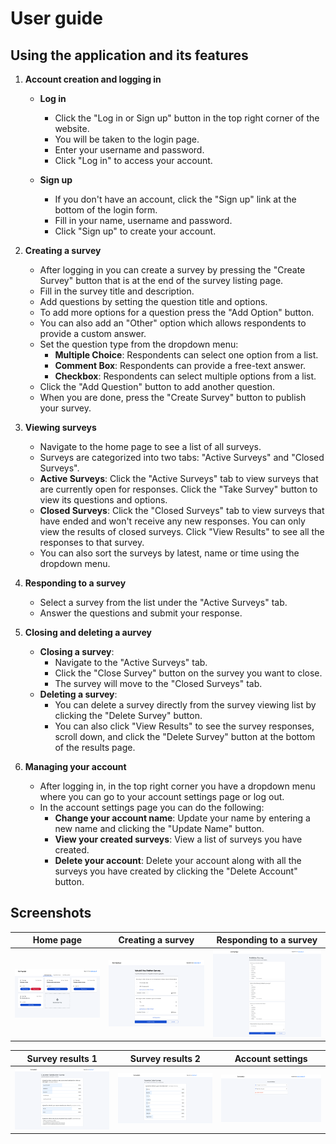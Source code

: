 # User guide

## Using the application and its features

1. **Account creation and logging in**

    - **Log in**

        - Click the "Log in or Sign up" button in the top right corner of the website.
        - You will be taken to the login page.
        - Enter your username and password.
        - Click "Log in" to access your account.

    - **Sign up**

        - If you don't have an account, click the "Sign up" link at the bottom of the login form.
        - Fill in your name, username and password.
        - Click "Sign up" to create your account.

2. **Creating a survey**

    - After logging in you can create a survey by pressing the "Create Survey" button that is at the end of the survey listing page.
    - Fill in the survey title and description.
    - Add questions by setting the question title and options.
    - To add more options for a question press the "Add Option" button.
    - You can also add an "Other" option which allows respondents to provide a custom answer.
    - Set the question type from the dropdown menu:
        - **Multiple Choice**: Respondents can select one option from a list.
        - **Comment Box**: Respondents can provide a free-text answer.
        - **Checkbox**: Respondents can select multiple options from a list.
    - Click the "Add Question" button to add another question.
    - When you are done, press the "Create Survey" button to publish your survey.

3. **Viewing surveys**

    - Navigate to the home page to see a list of all surveys.
    - Surveys are categorized into two tabs: "Active Surveys" and "Closed Surveys".
    - **Active Surveys**: Click the "Active Surveys" tab to view surveys that are currently open for responses. Click the "Take Survey" button to view its questions and options.
    - **Closed Surveys**: Click the "Closed Surveys" tab to view surveys that have ended and won't receive any new responses. You can only view the results of closed surveys. Click "View Results" to see all the responses to that survey.
    - You can also sort the surveys by latest, name or time using the dropdown menu.

4. **Responding to a survey**

    - Select a survey from the list under the "Active Surveys" tab.
    - Answer the questions and submit your response.

5. **Closing and deleting a aurvey**

    - **Closing a survey**:
        - Navigate to the "Active Surveys" tab.
        - Click the "Close Survey" button on the survey you want to close.
        - The survey will move to the "Closed Surveys" tab.
    - **Deleting a survey**:
        - You can delete a survey directly from the survey viewing list by clicking the "Delete Survey" button.
        - You can also click "View Results" to see the survey responses, scroll down, and click the "Delete Survey" button at the bottom of the results page.

6. **Managing your account**
    - After logging in, in the top right corner you have a dropdown menu where you can go to your account settings page or log out.
    - In the account settings page you can do the following:
        - **Change your account name**: Update your name by entering a new name and clicking the "Update Name" button.
        - **View your created surveys**: View a list of surveys you have created.
        - **Delete your account**: Delete your account along with all the surveys you have created by clicking the "Delete Account" button.

## Screenshots

| Home page                         | Creating a survey                              | Responding to a survey                             |
| --------------------------------- | ---------------------------------------------- | -------------------------------------------------- |
| ![Home page](images/homepage.png) | ![Survey creation](images/survey_creation.png) | ![Survey responding](images/survey_responding.png) |

| Survey results 1                                 | Survey results 2                                 | Account settings                                 |
| ------------------------------------------------ | ------------------------------------------------ | ------------------------------------------------ |
| ![Survey results 1](images/survey_results_1.png) | ![Survey results 2](images/survey_results_2.png) | ![Account settings](images/account_settings.png) |
